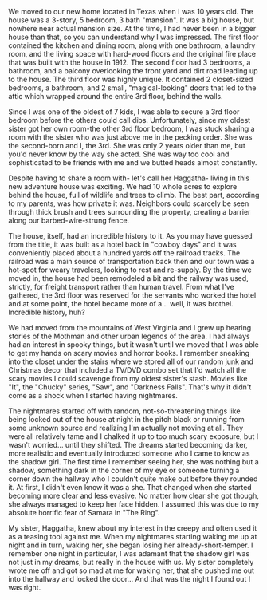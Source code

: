 We moved to our new home located in Texas when I was 10 years old. The house was a 3-story, 5 bedroom, 3 bath "mansion". It was a big house, but nowhere near actual mansion size. At the time, I had never been in a bigger house than that, so you can understand why I was impressed. The first floor contained the kitchen and dining room, along with one bathroom, a laundry room, and the living space with hard-wood floors and the original fire place that was built with the house in 1912. The second floor had 3 bedrooms, a bathroom, and a balcony overlooking the front yard and dirt road leading up to the house. The third floor was highly unique. It contained 2 closet-sized bedrooms, a bathroom, and 2 small, "magical-looking" doors that led to the attic which wrapped around the entire 3rd floor, behind the walls. 

Since I was one of the oldest of 7 kids, I was able to secure a 3rd floor bedroom before the others could call dibs. Unfortunately, since my oldest sister got her own room-the other 3rd floor bedroom, I was stuck sharing a room with the sister who was just above me in the pecking order. She was the second-born and I, the 3rd. She was only 2 years older than me, but you'd never know by the way she acted. She was way too cool and sophisticated to be friends with me and we butted heads almost constantly. 

Despite having to share a room with- let's call her Haggatha- living in this new adventure house was exciting. We had 10 whole acres to explore behind the house, full of wildlife and trees to climb. The best part, according to my parents, was how private it was. Neighbors could scarcely be seen through thick brush and trees surrounding the property, creating a barrier along our barbed-wire-strung fence. 

The house, itself, had an incredible history to it. As you may have guessed from the title, it was built as a hotel back in "cowboy days" and it was conveniently placed about a hundred yards off the railroad tracks. The railroad was a main source of transportation back then and our town was a hot-spot for weary travelers, looking to rest and re-supply. By the time we moved in, the house had been remodeled a bit and the railway was used, strictly, for freight transport rather than human travel. From what I've gathered, the 3rd floor was reserved for the servants who worked the hotel and at some point, the hotel became more of a... well, it was brothel. Incredible history, huh? 

We had moved from the mountains of West Virginia and I grew up hearing stories of the Mothman and other urban legends of the area. I had always had an interest in spooky things, but it wasn't until we moved that I was able to get my hands on scary movies and horror books. I remember sneaking into the closet under the stairs where we stored all of our random junk and Christmas decor that included a TV/DVD combo set that I'd watch all the scary movies I could scavenge from my oldest sister's stash. Movies like "It", the "Chucky" series, "Saw", and "Darkness Falls". That's why it didn't come as a shock when I started having nightmares. 

The nightmares started off with random, not-so-threatening things like being locked out of the house at night in the pitch black or running from some unknown source and realizing I'm actually not moving at all. They were all relatively tame and I chalked it up to too much scary exposure, but I wasn't worried... until they shifted. The dreams started becoming darker, more realistic and eventually introduced someone who I came to know as the shadow girl.
The first time I remember seeing her, she was nothing but a shadow, something dark in the corner of my eye or someone turning a corner down the hallway who I couldn't quite make out before they rounded it. At first, I didn't even know it was a she. That changed when she started becoming more clear and less evasive. No matter how clear she got though, she always managed to keep her face hidden. I assumed this was due to my absolute horrific fear of Samara in "The Ring". 

My sister, Haggatha, knew about my interest in the creepy and often used it as a teasing tool against me. When my nightmares starting waking me up at night and in turn, waking her, she began losing her already-short-temper. I remember one night in particular, I was adamant that the shadow girl was not just in my dreams, but really in the house with us. My sister completely wrote me off and got so mad at me for waking her, that she pushed me out into the hallway and locked the door... And that was the night I found out I was right.